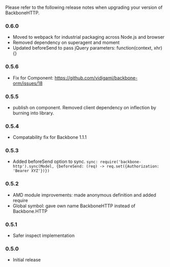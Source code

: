 Please refer to the following release notes when upgrading your version of BackboneHTTP.

### 0.6.0
* Moved to webpack for industrial packaging across Node.js and browser
* Removed dependency on superagent and moment
* Updated beforeSend to pass jQuery parameters: function(context, xhr) {}

### 0.5.6
* Fix for Component: https://github.com/vidigami/backbone-orm/issues/18

### 0.5.5
* publish on component. Removed client dependency on inflection by burning into library.

### 0.5.4
* Compatability fix for Backbone 1.1.1

### 0.5.3
* Added beforeSend option to sync. `sync: require('backbone-http').sync(Model, {beforeSend: (req) -> req.set({Authorization: 'Bearer XYZ'})})`

### 0.5.2
* AMD module improvements: made anonymous definition and added require
* Global symbol: gave own name BackboneHTTP instead of Backbone.HTTP

### 0.5.1
* Safer inspect implementation

### 0.5.0
* Initial release

